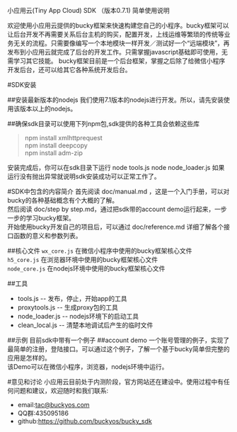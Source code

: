 小应用云(Tiny App Cloud) SDK （版本0.7.1) 简单使用说明

欢迎使用小应用云提供的bucky框架来快速构建您自己的小程序。bucky框架可以让后台开发不再需要关系后台主机的购买，配置开发，上线运维等繁琐的传统等业务无关的流程。只需要像编写一个本地模块一样开发／测试好一个“远端模块”，再发布到小应用云就完成了后台的开发工作。只需掌握javascript基础即可使用，无需学习其它技能。
bucky框架目前是一个后台框架，掌握之后除了给微信小程序开发后台，还可以给其它各种系统开发后台。

#SDK安装

##安装最新版本的nodejs
我们使用7.1版本的nodejs进行开发。所以，请先安装使用该版本以上的nodejs。

##确保sdk目录可以使用下列npm包,sdk提供的各种工具会依赖这些库
>npm install xmlhttprequest  
>npm install deepcopy  
>npm install adm-zip  

安装完成后，你可以在sdk目录下运行
node tools.js
node node_loader.js 
如果运行没有抛出异常就说明sdk安装成功可以正常工作了。

#SDK中包含的内容简介
首先阅读 doc/manual.md ，这是一个入门手册，可以对bucky的各种基础概念有个大概的了解。  
然后阅读 doc/step by step.md，通过把sdk带的account demo运行起来，一步一步的学习bucky框架。  
开始使用bucky开发自己的项目后，可以通过 doc/reference.md 详细了解各个接口函数的意义和参数列表。   

##核心文件
`wx_core.js` 在微信小程序中使用的bucky框架核心文件  
`h5_core.js` 在浏览器环境中使用的bucky框架核心文件  
`node_core.js` 在nodejs环境中使用的bucky框架核心文件  

##工具
+ tools.js -- 发布，停止，开始app的工具
+ proxytools.js -- 生成proxy包的工具
+ node_loader.js -- nodejs环境下的启动工具
+ clean_local.js -- 清楚本地调试后产生的临时文件

##示例
目前sdk中带有一个例子
##account demo
一个账号管理的例子，实现了最简单的注册，登陆接口。可以通过这个例子，了解一个基于bucky简单但完整的应用是怎样的。  
该Demo可以在微信小程序，浏览器，nodejs环境中运行。  

#意见和讨论
小应用云目前处于内测阶段，官方网站还在建设中。使用过程中有任何问题和建议，欢迎随时和我们联系: 
+ email:tac@buckyos.com
+ QQ群:435095186
+ github:https://github.com/buckyos/bucky_sdk



